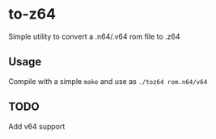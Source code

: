 # to-z64
Simple utility to convert a .n64/.v64 rom file to .z64
## Usage
Compile with a simple `make` and use as `./toz64 rom.n64/v64`
## TODO
Add v64 support
